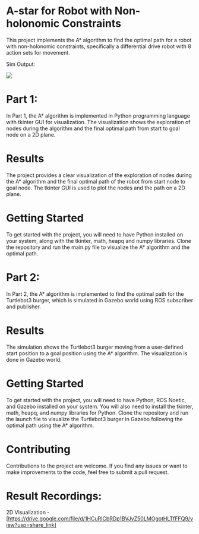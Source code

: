 # A-star for Robot with Non-holonomic Constraints
This project implements the A* algorithm to find the optimal path for a robot with non-holonomic constraints, specifically a differential drive robot with 8 action sets for movement.

Sim Output:

![](https://github.com/ankurchavan1/A-star_for_non-holonomic_constraints/blob/main/sim_output/sim_2D_viz.gif)

# Part 1:
In Part 1, the A* algorithm is implemented in Python programming language with tkinter GUI for visualization. The visualization shows the exploration of nodes during the algorithm and the final optimal path from start to goal node on a 2D plane.

# Results
The project provides a clear visualization of the exploration of nodes during the A* algorithm and the final optimal path of the robot from start node to goal node. The tkinter GUI is used to plot the nodes and the path on a 2D plane.

# Getting Started
To get started with the project, you will need to have Python installed on your system, along with the tkinter, math, heapq and numpy libraries. Clone the repository and run the main.py file to visualize the A* algorithm and the optimal path.

# Part 2:
In Part 2, the A* algorithm is implemented to find the optimal path for the Turtlebot3 burger, which is simulated in Gazebo world using ROS subscriber and publisher.

# Results
The simulation shows the Turtlebot3 burger moving from a user-defined start position to a goal position using the A* algorithm. The visualization is done in Gazebo world.

# Getting Started
To get started with the project, you will need to have Python, ROS Noetic, and Gazebo installed on your system. You will also need to install the tkinter, math, heapq, and numpy libraries for Python. Clone the repository and run the launch file to visualize the Turtlebot3 burger in Gazebo following the optimal path using the A* algorithm.

# Contributing
Contributions to the project are welcome. If you find any issues or want to make improvements to the code, feel free to submit a pull request.

# Result Recordings:
2D Visualization - [https://drive.google.com/file/d/1HCuRICbRDp1BVJvZ50LMOgotHLTfFFQ9/view?usp=share_link]
